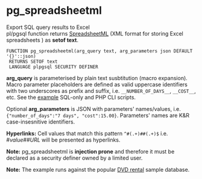 # pg_spreadsheetml
Export SQL query results to Excel  
pl/pgsql function returns [SpreadsheetML](https://en.wikipedia.org/wiki/Microsoft_Office_XML_formats) (XML format for storing Excel spreadsheets ) as **setof text**. 

```PGSQL
FUNCTION pg_spreadsheetml(arg_query text, arg_parameters json DEFAULT '{}'::json)
 RETURNS SETOF text
 LANGUAGE plpgsql SECURITY DEFINER
```
__arg_query__ is parameterised by plain text susbtitution (macro expansion).  
Macro parameter placeholders are defined as valid uppercase identifiers with two underscores as prefix and suffix, i.e. `__NUMBER_OF_DAYS__`, `__COST__`, etc. See the [example](https://github.com/stefanov-sm/pg_spreadsheetml/tree/master/example) SQL-only and PHP CLI scripts.

Optional __arg_parameters__ is JSON with parameters' names/values, i.e. `{"number_of_days":"7 days", "cost":15.00}`. Parameters' names are K&R case-insesnitive identifiers.  

__Hyperlinks:__ Cell values that match this pattern `^#(.+)##(.+)$` i.e. #_value_##_URL_ will be presented as hyperlinks.  

__Note:__ pg_spreadsheetml is __injection prone__ and therefore it must be declared as a security definer owned by a limited user.


__Note:__ The example runs against the popular [DVD rental](https://www.postgresqltutorial.com/postgresql-sample-database/) sample database.
